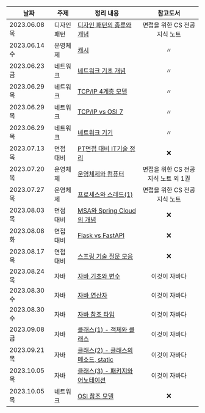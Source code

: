 


 |날짜|주제|정리 내용|참고도서|
|------|------|------|:------:|
|2023.06.08 목|디자인패턴|[디자인 패턴의 종류와 개념](https://4priltwntsx.tistory.com/12)|면접을 위한 CS 전공지식 노트|
|2023.06.14 수|운영체제|[캐시](https://4priltwntsx.tistory.com/13)|〃|
|2023.06.23 금|네트워크|[네트워크 기초 개념](https://parallel-pie-1c4.notion.site/CS-cc24ad6cccfa4eedbd01eae03e36383e?pvs=4)|〃|
|2023.06.29 목|네트워크|[TCP/IP 4계층 모델](https://parallel-pie-1c4.notion.site/CS-TCP-IP-4-9cf540dd51fc440297c8d3d82bbcb313?pvs=4)|〃|
|2023.06.29 목|네트워크|[TCP/IP vs OSI 7](https://parallel-pie-1c4.notion.site/CS-TCP-IP-vs-OSI-7-9356fd9e4332496c9201515524a01921?pvs=4)|〃|
|2023.06.29 목|네트워크|[네트워크 기기](https://parallel-pie-1c4.notion.site/CS-28f227337cbd4f658fac997616d1ca6b?pvs=4)|〃|
|2023.07.13 목|면접 대비|[PT면접 대비 IT기술 정리](https://parallel-pie-1c4.notion.site/CS-PT-IT-943d41acd5ec4274a659caf597dc8c2e?pvs=4)|❌|
|2023.07.20 목|운영체제|[운영체제와 컴퓨터](https://4priltwntsx.tistory.com/19)|면접을 위한 CS 전공지식 노트 외 1권|
|2023.07.27 목|운영체제|[프로세스와 스레드(1)](https://4priltwntsx.tistory.com/22)|면접을 위한 CS 전공지식 노트|
|2023.08.03 목|면접 대비|[MSA와 Spring Cloud의 개념](https://parallel-pie-1c4.notion.site/CS-MSA-Spring-Cloud-f6684c31105d4049ad28e02e480fc821?pvs=4)|❌|
|2023.08.08 화|면접 대비|[Flask vs FastAPI](https://parallel-pie-1c4.notion.site/CS-Flask-vs-Fast-API-f00255a064a14280ad7021f72ce25adb?pvs=4)|❌|
|2023.08.17 목|면접 대비|[스프링 기술 질문 모음](https://parallel-pie-1c4.notion.site/CS-Spring-d5b5c78c21164df0bb358e9cbb0aaa38?pvs=4)|❌|
|2023.08.24 목|자바|[자바 기초와 변수](https://4priltwntsx.tistory.com/36)|이것이 자바다|
|2023.08.30 수|자바|[자바 연산자](https://parallel-pie-1c4.notion.site/CS-b3dea569b63c4708974227b8e51829db?pvs=4)|이것이 자바다|
|2023.08.30 수|자바|[자바 참조 타입](https://parallel-pie-1c4.notion.site/CS-4c35864ce87741cfabb59e7dfc823b44?pvs=4)|이것이 자바다|
|2023.09.08 금|자바|[클래스(1) - 객체와 클래스](https://parallel-pie-1c4.notion.site/CS-1-b9a09574e0cd46af844f7a6a342da16d?pvs=4)|이것이 자바다|
|2023.09.21 목|자바|[클래스(2) - 클래스의 메소드, static](https://4priltwntsx.tistory.com/entry/CS-%EC%9D%B4%EA%B2%83%EC%9D%B4-%EC%9E%90%EB%B0%94%EB%8B%A4-%ED%81%B4%EB%9E%98%EC%8A%A42) |이것이 자바다|
|2023.10.05 목|자바|[클래스(3) - 패키지와 어노테이션](https://4priltwntsx.tistory.com/entry/CS-%EC%9D%B4%EA%B2%83%EC%9D%B4-%EC%9E%90%EB%B0%94%EB%8B%A4-%ED%81%B4%EB%9E%98%EC%8A%A43-%ED%8C%A8%ED%82%A4%EC%A7%80-%EC%96%B4%EB%85%B8%ED%85%8C%EC%9D%B4%EC%85%98)|이것이 자바다|
|2023.10.05 목|네트워크|[OSI 참조 모델](https://4priltwntsx.tistory.com/entry/CS%EB%84%A4%ED%8A%B8%EC%9B%8C%ED%81%AC-OSI-%EC%B0%B8%EC%A1%B0-%EB%AA%A8%EB%8D%B8)|❌|
